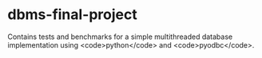 # dbms-final-project
Contains tests and benchmarks for a simple multithreaded database implementation using &lt;code>python&lt;/code> and &lt;code>pyodbc&lt;/code>.
